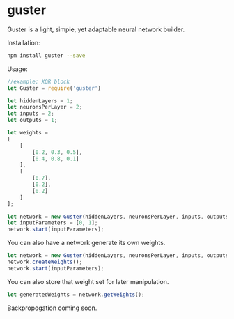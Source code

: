 # guster

Guster is a light, simple, yet adaptable neural network builder. 

Installation:

```bash
npm install guster --save
```

Usage:

```javascript
//example: XOR block
let Guster = require('guster')

let hiddenLayers = 1;
let neuronsPerLayer = 2;
let inputs = 2;
let outputs = 1;

let weights = 
[
    [
        [0.2, 0.3, 0.5],
        [0.4, 0.8, 0.1]
    ],
    [
        [0.7],
        [0.2],
        [0.2]
    ]
];

let network = new Guster(hiddenLayers, neuronsPerLayer, inputs, outputs, weights);
let inputParameters = [0, 1];
network.start(inputParameters);
```

You can also have a network generate its own weights.

```javascript
let network = new Guster(hiddenLayers, neuronsPerLayer, inputs, outputs);
network.createWeights();
network.start(inputParameters);
```

You can also store that weight set for later manipulation.

```javascript
let generatedWeights = network.getWeights();
```

Backpropogation coming soon.